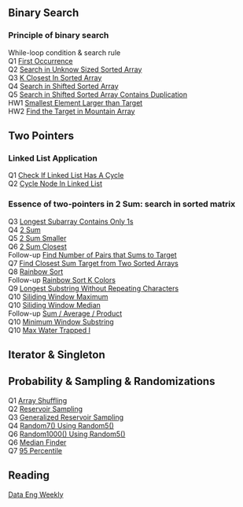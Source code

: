 ## Binary Search
### Principle of binary search <br/>
While-loop condition & search rule <br/> 
Q1 [First Occurrence](https://www.google.com/) <br/>
Q2 [Search in Unknow Sized Sorted Array](https://www.google.com/) <br/>
Q3 [K Closest In Sorted Array](https://www.google.com/) <br/>
Q4 [Search in Shifted Sorted Array](https://www.google.com/) <br/>
Q5 [Search in Shifted Sorted Array Contains Duplication](https://www.google.com/) <br/>
HW1 [Smallest Element Larger than Target](https://www.google.com/) <br/>
HW2 [Find the Target in Mountain Array](https://www.google.com/) <br/> 

## Two Pointers
### Linked List Application <br/>
Q1 [Check If Linked List Has A Cycle](https://github.com/iris-in-sea/IN-SEA/blob/master/Two-Pointers/CheckIfLinkedListHasACycle.java) <br/>
Q2 [Cycle Node In Linked List](https://github.com/iris-in-sea/IN-SEA/blob/master/Two-Pointers/CycleNodeInLinkedList.java) <br/>

### Essence of two-pointers in 2 Sum: search in sorted matrix
Q3 [Longest Subarray Contains Only 1s](https://github.com/iris-in-sea/IN-SEA/blob/master/Two-Pointers/LongestSubarrayContainsOnly1s.java) <br/>
Q4 [2 Sum](https://github.com/iris-in-sea/IN-SEA/blob/master/Two-Pointers/2Sum.java) <br/>
Q5 [2 Sum Smaller](https://github.com/iris-in-sea/IN-SEA/blob/master/Two-Pointers/2SumSmaller.java) <br/>
Q6 [2 Sum Closest](https://github.com/iris-in-sea/IN-SEA/blob/master/Two-Pointers/2SumClosest.java) <br/>
Follow-up [Find Number of Pairs that Sums to Target](https://www.google.com/) <br/>
Q7 [Find Closest Sum Target from Two Sorted Arrays](https://github.com/iris-in-sea/IN-SEA/blob/master/Two-Pointers/2SumTwoArrays.java) <br/>
Q8 [Rainbow Sort](https://www.google.com/) <br/>
Follow-up [Rainbow Sort K Colors](https://www.google.com/) <br/>
Q9 [Longest Substring Without Repeating Characters](https://www.google.com/) <br/>
Q10 [Siliding Window Maximum](https://www.google.com/) <br/>
Q10 [Siliding Window Median](https://www.google.com/) <br/>
Follow-up [Sum / Average / Product](https://www.google.com/) <br/>
Q10 [Minimum Window Substring](https://www.google.com/) <br/>
Q10 [Max Water Trapped I](https://www.google.com/) <br/>


## Iterator & Singleton

## Probability & Sampling & Randomizations 
Q1 [Array Shuffling](https://github.com/iris-in-sea/IN-SEA/blob/master/Sampling/ArrayShuffling.java) <br/>
Q2 [Reservoir Sampling](https://github.com/iris-in-sea/IN-SEA/blob/master/Sampling/ReservoirSampling.java) <br/>
Q3 [Generalized Reservoir Sampling](https://github.com/iris-in-sea/IN-SEA/blob/master/Sampling/GeneralizedReservoirSampling.java) <br/>
Q4 [Random7() Using Random5()](https://github.com/iris-in-sea/IN-SEA/blob/master/Sampling/Random7UsingRandom5.java) <br/>
Q6 [Random1000() Using Random5()](https://github.com/iris-in-sea/IN-SEA/blob/master/Sampling/Random1000UsingRandom5.java) <br/>
Q6 [Median Finder](https://github.com/iris-in-sea/IN-SEA/blob/master/Sampling/MedianFinder.java) <br/>
Q7 [95 Percentile](https://github.com/iris-in-sea/IN-SEA/blob/master/Sampling/Percentile95.java) <br/>

## Reading
[Data Eng Weekly](https://www.google.com/)
